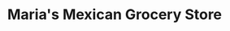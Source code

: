 ---
title: "Maria's Mexican Grocery Store"
url: /noblesville/marias-mexican-grocery-store/
shop: Supermarkt
---